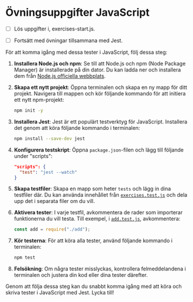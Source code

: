 # Övningsuppgifter JavaScript
- [ ] Lös uppgifter i, exercises-start.js.

- [ ] Fortsätt med övningar tillsammana med Jest.

För att komma igång med dessa tester i JavaScript, följ dessa steg:

1. **Installera Node.js och npm**:
   Se till att Node.js och npm (Node Package Manager) är installerade på din dator. Du kan ladda ner och installera dem från [Node.js officiella webbplats](https://nodejs.org/).

2. **Skapa ett nytt projekt**:
   Öppna terminalen och skapa en ny mapp för ditt projekt. Navigera till mappen och kör följande kommando för att initiera ett nytt npm-projekt:
   ```sh
   npm init -y
   ```

3. **Installera Jest**:
   Jest är ett populärt testverktyg för JavaScript. Installera det genom att köra följande kommando i terminalen:
   ```sh
   npm install --save-dev jest
   ```

4. **Konfigurera testskript**:
   Öppna `package.json`-filen och lägg till följande under "scripts":
   ```json
   "scripts": {
     "test": "jest --watch"
   }
   ```

5. **Skapa testfiler**:
   Skapa en mapp som heter `tests` och lägg in dina testfiler där. Du kan använda innehållet från [`exercises.test.js`](command:_github.copilot.openRelativePath?%5B%7B%22scheme%22%3A%22file%22%2C%22authority%22%3A%22%22%2C%22path%22%3A%22%2FUsers%2Fjohanhellberg%2FDocuments%2FPro-Developer%2Futbildare%2Fwebbapplikationer-java2023%2Fjava23%2FJavaScript%2Fweek-37%2Fexercises%2Fexercises.test.js%22%2C%22query%22%3A%22%22%2C%22fragment%22%3A%22%22%7D%5D "/Users/johanhellberg/Documents/Pro-Developer/utbildare/webbapplikationer-java2023/java23/JavaScript/week-37/exercises/exercises.test.js") och dela upp det i separata filer om du vill.

6. **Aktivera tester**:
   I varje testfil, avkommentera de rader som importerar funktionerna du vill testa. Till exempel, i [`add.test.js`](command:_github.copilot.openSymbolFromReferences?%5B%22add.test.js%22%2C%5B%7B%22uri%22%3A%7B%22%24mid%22%3A1%2C%22fsPath%22%3A%22%2FUsers%2Fjohanhellberg%2FDocuments%2FPro-Developer%2Futbildare%2Fwebbapplikationer-java2023%2Fjava23%2FJavaScript%2Fweek-37%2Fexercises%2Fexercises.test.js%22%2C%22external%22%3A%22file%3A%2F%2F%2FUsers%2Fjohanhellberg%2FDocuments%2FPro-Developer%2Futbildare%2Fwebbapplikationer-java2023%2Fjava23%2FJavaScript%2Fweek-37%2Fexercises%2Fexercises.test.js%22%2C%22path%22%3A%22%2FUsers%2Fjohanhellberg%2FDocuments%2FPro-Developer%2Futbildare%2Fwebbapplikationer-java2023%2Fjava23%2FJavaScript%2Fweek-37%2Fexercises%2Fexercises.test.js%22%2C%22scheme%22%3A%22file%22%7D%2C%22pos%22%3A%7B%22line%22%3A1%2C%22character%22%3A6%7D%7D%5D%5D "Go to definition"), avkommentera:
   ```javascript
   const add = require("./add");
   ```

7. **Kör testerna**:
   För att köra alla tester, använd följande kommando i terminalen:
   ```sh
   npm test
   ```

8. **Felsökning**:
   Om några tester misslyckas, kontrollera felmeddelandena i terminalen och justera din kod eller dina tester därefter.

Genom att följa dessa steg kan du snabbt komma igång med att köra och skriva tester i JavaScript med Jest. Lycka till!
